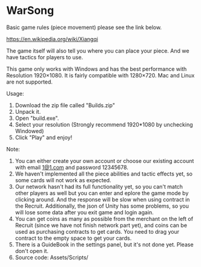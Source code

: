 # WarSong

Basic game rules (piece movement) please see the link below. 

https://en.wikipedia.org/wiki/Xiangqi

The game itself will also tell you where you can place your piece. And we have tactics for players to use.

This game only works with Windows and has the best performance with Resolution 1920×1080. It is fairly compatible with 1280×720.
Mac and Linux are not supported.

Usage:
1. Download the zip file called "Builds.zip"
2. Unpack it.
3. Open "build.exe".
4. Select your resolution (Strongly recommend 1920*1080 by unchecking Windowed)
5. Click "Play" and enjoy!

Note:
1. You can either create your own account or choose our existing account with email 1@1.com and password 12345678.
2. We haven't implemented all the piece abilities and tactic effects yet, so some cards will not work as expected.
3. Our network hasn't had its full functionality yet, so you can't match other players as well but you can enter and eplore the game mode by clicking around. And the response will be slow when using contract in the Recruit. Additionally, the json of Unity has some problems, so you will lose some data after you exit game and login again.
4. You can get coins as many as possible from the merchant on the left of Recruit (since we have not finish network part yet), and coins can be used as purchasing contracts to get cards. You need to drag your contract to the empty space to get your cards.
5. There is a GuideBook in the settings panel, but it's not done yet. Please don't open it.
6. Source code: Assets/Scripts/
